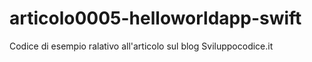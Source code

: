 # articolo0005-helloworldapp-swift

Codice di esempio ralativo all'articolo sul blog Sviluppocodice.it
